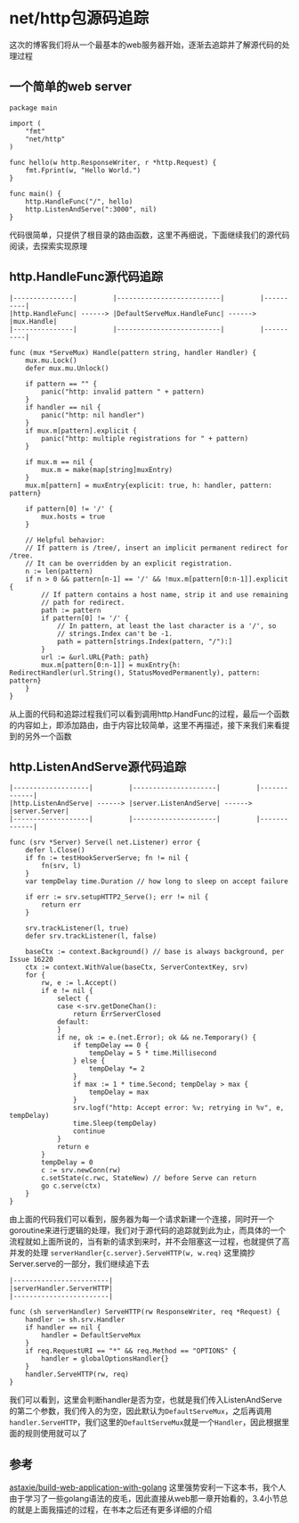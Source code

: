 # net/http包源码追踪
这次的博客我们将从一个最基本的web服务器开始，逐渐去追踪并了解源代码的处理过程
## 一个简单的web server
```
package main

import (
	"fmt"
	"net/http"
)

func hello(w http.ResponseWriter, r *http.Request) {
	fmt.Fprint(w, "Hello World.")
}

func main() {
	http.HandleFunc("/", hello)
	http.ListenAndServe(":3000", nil)
}
```
代码很简单，只提供了根目录的路由函数，这里不再细说，下面继续我们的源代码阅读，去探索实现原理
## http.HandleFunc源代码追踪
```
|---------------|         |--------------------------|         |----------|
|http.HandleFunc| ------> |DefaultServeMux.HandleFunc| ------> |mux.Handle|
|---------------|         |--------------------------|         |----------|
```
```
func (mux *ServeMux) Handle(pattern string, handler Handler) {
	mux.mu.Lock()
	defer mux.mu.Unlock()

	if pattern == "" {
		panic("http: invalid pattern " + pattern)
	}
	if handler == nil {
		panic("http: nil handler")
	}
	if mux.m[pattern].explicit {
		panic("http: multiple registrations for " + pattern)
	}

	if mux.m == nil {
		mux.m = make(map[string]muxEntry)
	}
	mux.m[pattern] = muxEntry{explicit: true, h: handler, pattern: pattern}

	if pattern[0] != '/' {
		mux.hosts = true
	}

	// Helpful behavior:
	// If pattern is /tree/, insert an implicit permanent redirect for /tree.
	// It can be overridden by an explicit registration.
	n := len(pattern)
	if n > 0 && pattern[n-1] == '/' && !mux.m[pattern[0:n-1]].explicit {
		// If pattern contains a host name, strip it and use remaining
		// path for redirect.
		path := pattern
		if pattern[0] != '/' {
			// In pattern, at least the last character is a '/', so
			// strings.Index can't be -1.
			path = pattern[strings.Index(pattern, "/"):]
		}
		url := &url.URL{Path: path}
		mux.m[pattern[0:n-1]] = muxEntry{h: RedirectHandler(url.String(), StatusMovedPermanently), pattern: pattern}
	}
}
```
从上面的代码和追踪过程我们可以看到调用http.HandFunc的过程，最后一个函数的内容如上，即添加路由，由于内容比较简单，这里不再描述，接下来我们来看提到的另外一个函数
## http.ListenAndServe源代码追踪
```
|-------------------|         |---------------------|         |-------------|
|http.ListenAndServe| ------> |server.ListenAndServe| ------> |server.Server|
|-------------------|         |---------------------|         |-------------|
```
```
func (srv *Server) Serve(l net.Listener) error {
	defer l.Close()
	if fn := testHookServerServe; fn != nil {
		fn(srv, l)
	}
	var tempDelay time.Duration // how long to sleep on accept failure

	if err := srv.setupHTTP2_Serve(); err != nil {
		return err
	}

	srv.trackListener(l, true)
	defer srv.trackListener(l, false)

	baseCtx := context.Background() // base is always background, per Issue 16220
	ctx := context.WithValue(baseCtx, ServerContextKey, srv)
	for {
		rw, e := l.Accept()
		if e != nil {
			select {
			case <-srv.getDoneChan():
				return ErrServerClosed
			default:
			}
			if ne, ok := e.(net.Error); ok && ne.Temporary() {
				if tempDelay == 0 {
					tempDelay = 5 * time.Millisecond
				} else {
					tempDelay *= 2
				}
				if max := 1 * time.Second; tempDelay > max {
					tempDelay = max
				}
				srv.logf("http: Accept error: %v; retrying in %v", e, tempDelay)
				time.Sleep(tempDelay)
				continue
			}
			return e
		}
		tempDelay = 0
		c := srv.newConn(rw)
		c.setState(c.rwc, StateNew) // before Serve can return
		go c.serve(ctx)
	}
}
```
由上面的代码我们可以看到，服务器为每一个请求新建一个连接，同时开一个goroutine来进行逻辑的处理，我们对于源代码的追踪就到此为止，而具体的一个流程就如上面所说的，当有新的请求到来时，并不会阻塞这一过程，也就提供了高并发的处理
`serverHandler{c.server}.ServeHTTP(w, w.req)`
这里摘抄Server.serve的一部分，我们继续追下去
```
|------------------------|
|serverHandler.ServerHTTP|
|------------------------|
```
```
func (sh serverHandler) ServeHTTP(rw ResponseWriter, req *Request) {
	handler := sh.srv.Handler
	if handler == nil {
		handler = DefaultServeMux
	}
	if req.RequestURI == "*" && req.Method == "OPTIONS" {
		handler = globalOptionsHandler{}
	}
	handler.ServeHTTP(rw, req)
}
```
我们可以看到，这里会判断handler是否为空，也就是我们传入ListenAndServe的第二个参数，我们传入的为空，因此默认为`DefaultServeMux`，之后再调用`handler.ServeHTTP`，我们这里的`DefaultServeMux`就是一个`Handler`，因此根据里面的规则使用就可以了
## 参考
[astaxie/build-web-application-with-golang](https://github.com/astaxie/build-web-application-with-golang)
这里强势安利一下这本书，我个人由于学习了一些golang语法的皮毛，因此直接从web那一章开始看的，3.4小节总的就是上面我描述的过程，在书本之后还有更多详细的介绍